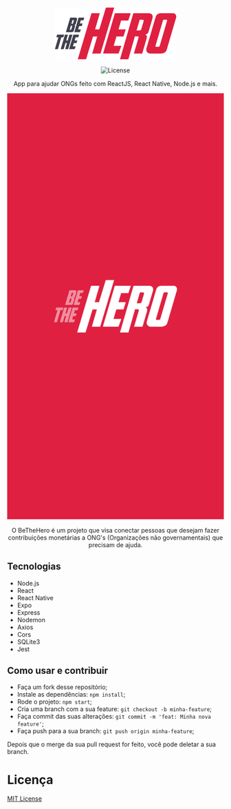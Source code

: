 <p align="center">
  <img src="mobile/src/assets/logo@3x.png" />

<p align="center">
  <img alt="License" src="https://img.shields.io/badge/license-MIT-brightgreen">
</p>
 
<p align="center">
  App para ajudar ONGs feito com ReactJS, React Native, Node.js e mais. 
</p>

<img src="https://github.com/dipedro/be-the-hero/blob/master/mobile/assets/splash.png" />

<p align="center">
  O BeTheHero é um projeto que visa conectar pessoas que desejam fazer contribuições monetárias a ONG's (Organizações não governamentais) que precisam de ajuda.
</p>

## Tecnologias

- Node.js
- React
- React Native
- Expo
- Express
- Nodemon
- Axios
- Cors
- SQLite3
- Jest
  

## Como usar e contribuir 
- Faça um fork desse repositório;
- Instale as dependências: `npm install`;
- Rode o projeto: `npm start`;
- Cria uma branch com a sua feature: `git checkout -b minha-feature`;
- Faça commit das suas alterações: `git commit -m 'feat: Minha nova feature'`;
- Faça push para a sua branch: `git push origin minha-feature`;

Depois que o merge da sua pull request for feito, você pode deletar a sua branch.

# Licença
[MIT License](/LICENSE)
